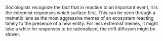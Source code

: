 Sociologists recognize the fact that in reaction to an important event, it is the extremist responses which surface first. This can be seen through a memetic lens as the most aggressive memes of an ecosystem reacting timely to the presence of a new entity. For less extremist memes, it might take a while for responses to be rationalized, the drift diffusion might be slower. 